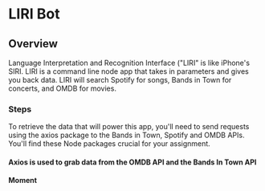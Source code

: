 # LIRI Bot

## Overview
Language Interpretation and Recognition Interface ("LIRI" is like iPhone's SIRI. LIRI is a command line node app that takes in parameters and gives you back data. LIRI will search Spotify for songs, Bands in Town for concerts, and OMDB for movies.

### Steps
To retrieve the data that will power this app, you'll need to send requests using the axios package to the Bands in Town, Spotify and OMDB APIs. You'll find these Node packages crucial for your assignment.


#### Axios is used to grab data from the OMDB API and the Bands In Town API

#### Moment
